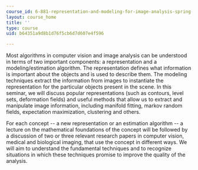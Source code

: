 ```yaml
---
course_id: 6-881-representation-and-modeling-for-image-analysis-spring-2005
layout: course_home
title: ''
type: course
uid: b64351a9d8b1d76f5cb6d7d607e4f596

---
```

Most algorithms in computer vision and image analysis can be understood in terms of two important components: a representation and a modeling/estimation algorithm. The representation defines what information is important about the objects and is used to describe them. The modeling techniques extract the information from images to instantiate the representation for the particular objects present in the scene. In this seminar, we will discuss popular representations (such as contours, level sets, deformation fields) and useful methods that allow us to extract and manipulate image information, including manifold fitting, markov random fields, expectation maximization, clustering and others.

For each concept -- a new representation or an estimation algorithm -- a lecture on the mathematical foundations of the concept will be followed by a discussion of two or three relevant research papers in computer vision, medical and biological imaging, that use the concept in different ways. We will aim to understand the fundamental techniques and to recognize situations in which these techniques promise to improve the quality of the analysis.
